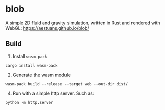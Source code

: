 # blob

A simple 2D fluid and gravity simulation, written in Rust and rendered with WebGL: https://aestuans.github.io/blob/

## Build

1. Install `wasm-pack`
```
cargo install wasm-pack
```

2. Generate the wasm module

```
wasm-pack build --release --target web --out-dir dist/
```

4. Run with a simple http server. Such as:
```
python -m http.server
```